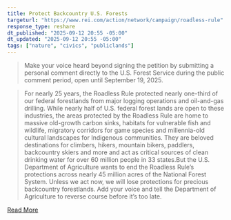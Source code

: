 ```yaml
---
title: Protect Backcountry U.S. Forests
targeturl: "https://www.rei.com/action/network/campaign/roadless-rule"
response_type: reshare
dt_published: "2025-09-12 20:55 -05:00"
dt_updated: "2025-09-12 20:55 -05:00"
tags: ["nature", "civics", "publiclands"]
---
```


> Make your voice heard beyond signing the petition by submitting a personal comment directly to the U.S. Forest Service during the public comment period, open until September 19, 2025.

> For nearly 25 years, the Roadless Rule protected nearly one-third of our federal forestlands from major logging operations and oil-and-gas drilling. While nearly half of U.S. federal forest lands are open to these industries, the areas protected by the Roadless Rule are home to massive old-growth carbon sinks, habitats for vulnerable fish and wildlife, migratory corridors for game species and millennia-old cultural landscapes for Indigenous communities. They are beloved destinations for climbers, hikers, mountain bikers, paddlers, backcountry skiers and more and act as critical sources of clean drinking water for over 60 million people in 33 states.But the U.S. Department of Agriculture wants to end the Roadless Rule’s protections across nearly 45 million acres of the National Forest System. Unless we act now, we will lose protections for precious backcountry forestlands. Add your voice and tell the Department of Agriculture to reverse course before it’s too late.

[Read More](https://www.fs.usda.gov/managing-land/planning/roadless)

